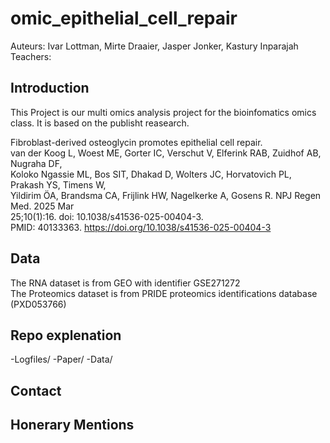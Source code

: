 # omic_epithelial_cell_repair
Auteurs: Ivar Lottman, Mirte Draaier, Jasper Jonker, Kastury Inparajah
Teachers:

## Introduction
This Project is our multi omics analysis project for the bioinfomatics omics class. It is based on the publisht reasearch.  

Fibroblast-derived osteoglycin promotes epithelial cell repair.  
van der Koog L, Woest ME, Gorter IC, Verschut V, Elferink RAB, Zuidhof AB, Nugraha DF,  
Koloko Ngassie ML, Bos SIT, Dhakad D, Wolters JC, Horvatovich PL, Prakash YS, Timens W,  
Yildirim ÖA, Brandsma CA, Frijlink HW, Nagelkerke A, Gosens R. NPJ Regen Med. 2025 Mar  
25;10(1):16. doi: 10.1038/s41536-025-00404-3.  
PMID: 40133363. https://doi.org/10.1038/s41536-025-00404-3  


## Data
The RNA dataset is from GEO with identifier GSE271272  
The Proteomics dataset is from  PRIDE proteomics identifications database (PXD053766)  

## Repo explenation
-Logfiles/
-Paper/
-Data/

## Contact

## Honerary Mentions

